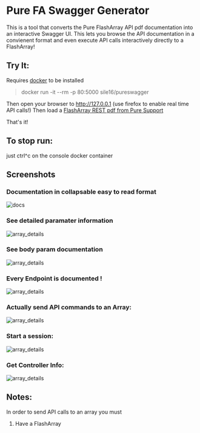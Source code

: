 # Pure FA Swagger Generator

This is a tool that converts the Pure FlashArray API pdf documentation into an interactive Swagger UI.  This lets you browse the API documentation in a convienent format and even execute API calls interactively directly to a FlashArray!


## Try It: 
Requires [docker](https://docs.docker.com/install/) to be installed

> docker run -it --rm -p 80:5000 sile16/pureswagger 

Then open your browser to http://127.0.0.1 (use firefox to enable real time API calls!)
Then load a [FlashArray REST pdf from Pure Support](https://support.purestorage.com/FlashArray/PurityFA/Purity_FA_REST_API/Reference/REST_API_PDF_Reference_Guides)

That's it!

## To stop run:
just ctrl^c on the console docker container 



## Screenshots

### Documentation in collapsable easy to read format
![docs](https://raw.githubusercontent.com/PureStorage-OpenConnect/swagger/master/images/docs.png)

### See detailed paramater information
![array_details](https://raw.githubusercontent.com/PureStorage-OpenConnect/swagger/master/images/array_details.png)

### See body param documentation
![array_details](https://raw.githubusercontent.com/PureStorage-OpenConnect/swagger/master/images/body_params.png)

### Every Endpoint is documented !
![array_details](https://raw.githubusercontent.com/PureStorage-OpenConnect/swagger/master/images/list_of_endpoints.png)

### Actually send API commands to an Array:
![array_details](https://raw.githubusercontent.com/PureStorage-OpenConnect/swagger/master/images/list_api.png)

### Start a session:
![array_details](https://raw.githubusercontent.com/PureStorage-OpenConnect/swagger/master/images/start_session.png)

### Get Controller Info:
![array_details](https://raw.githubusercontent.com/PureStorage-OpenConnect/swagger/master/images/get_controllers.png)

## Notes:

In order to send API calls to an array you must 
1.  Have a FlashArray





